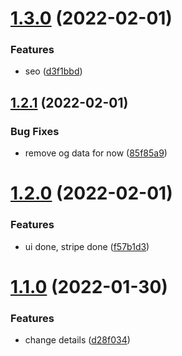 # [1.3.0](https://github.com/kr-anurag/sponsor/compare/v1.2.1...v1.3.0) (2022-02-01)


### Features

* seo ([d3f1bbd](https://github.com/kr-anurag/sponsor/commit/d3f1bbd980a74d44bbcdbcf23df39982ca3bb1dc))



## [1.2.1](https://github.com/kr-anurag/sponsor/compare/v1.2.0...v1.2.1) (2022-02-01)


### Bug Fixes

* remove og data for now ([85f85a9](https://github.com/kr-anurag/sponsor/commit/85f85a91f2b62b1e83005b28407717e6df881cc7))



# [1.2.0](https://github.com/kr-anurag/sponsor/compare/v1.1.0...v1.2.0) (2022-02-01)


### Features

* ui done, stripe done ([f57b1d3](https://github.com/kr-anurag/sponsor/commit/f57b1d3bf83935c6226b0a7db1238bf2282a8b42))



# [1.1.0](https://github.com/kr-anurag/sponsor/compare/d28f0341f211b24723ca1b9b8ab4105c6ad61393...v1.1.0) (2022-01-30)


### Features

* change details ([d28f034](https://github.com/kr-anurag/sponsor/commit/d28f0341f211b24723ca1b9b8ab4105c6ad61393))



